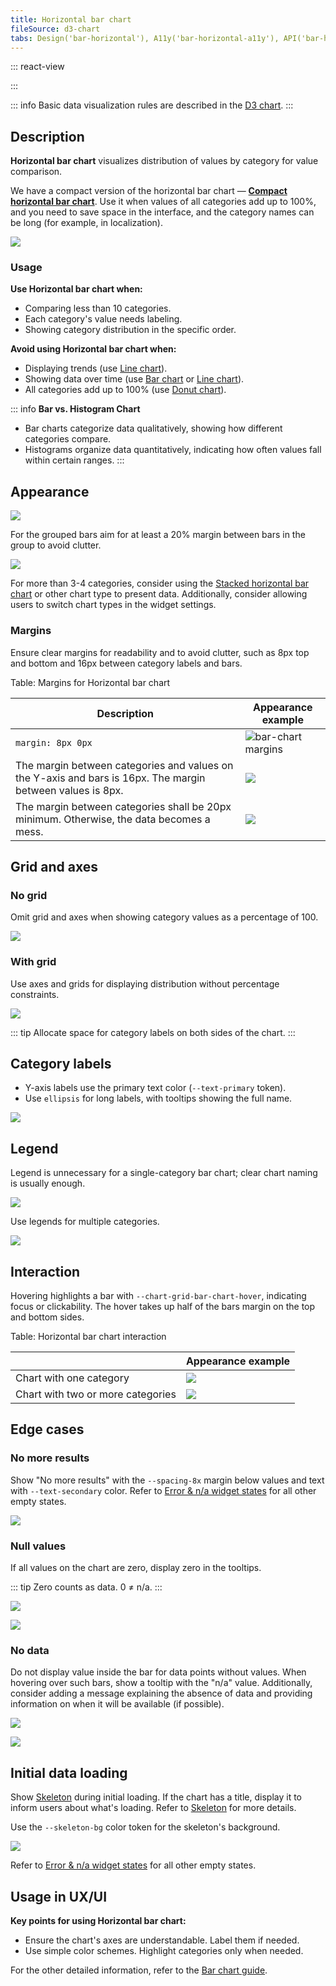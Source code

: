 ```yaml
---
title: Horizontal bar chart
fileSource: d3-chart
tabs: Design('bar-horizontal'), A11y('bar-horizontal-a11y'), API('bar-horizontal-api'), Examples('bar-horizontal-d3-code'), Changelog('d3-chart-changelog')
---
```


::: react-view

<script lang="tsx">
import React from 'react';
import PlaygroundGeneration from '@components/PlaygroundGeneration';
import { chartPlayground } from '@components/ChartPlayground';
import { Chart, BarChartProps } from '@semcore/d3-chart';

const data = [...Array(5).keys()].map((d, i) => ({
  x: i,
  Line1: Math.random() * 10,
  Line2: Math.random() * 10,
}));

const App = PlaygroundGeneration((preview) => {
  const { select, radio, label, bool } = preview('Chart.Bar');

  const {
    direction,
    alignItems,
    showTotalInTooltip,
    justifyContent,
    showXAxis,
    showYAxis,
    showTooltip,
    showLegend,
    legendProps,
    patterns,
  } = chartPlayground({ select, radio, label, bool }, { invertAxis: true });

  const chartProps: BarChartProps = {
    data,
    groupKey: 'x',
    plotWidth: 300,
    plotHeight: 300,
    showTotalInTooltip,
    direction,
    showTooltip,
    showXAxis,
    showYAxis,
    alignItems,
    justifyContent,
    patterns,
  };

  if (showLegend) {
    chartProps.legendProps = legendProps;
  } else {
    chartProps.showLegend = false;
  }

  return <Chart.Bar {...chartProps} invertAxis={true} />;
}, {filterProps: ['data']});
</script>

:::

::: info
Basic data visualization rules are described in the [D3 chart](/data-display/d3-chart/d3-chart).
:::

## Description

**Horizontal bar chart** visualizes distribution of values by category for value comparison.

We have a compact version of the horizontal bar chart — **[Compact horizontal bar chart](/data-display/bar-horizontal-compact/bar-horizontal-compact)**. Use it when values of all categories add up to 100%, and you need to save space in the interface, and the category names can be long (for example, in localization).

![](static/hor-vs-compact.png)

### Usage

**Use Horizontal bar chart when:**

- Comparing less than 10 categories.
- Each category's value needs labeling.
- Showing category distribution in the specific order.

**Avoid using Horizontal bar chart when:**

- Displaying trends (use [Line chart](/data-display/line-chart/line-chart)).
- Showing data over time (use [Bar chart](/data-display/bar-chart/bar-chart) or [Line chart](/data-display/line-chart/line-chart)).
- All categories add up to 100% (use [Donut chart](/data-display/donut-chart/donut-chart)).

::: info
**Bar vs. Histogram Chart**

- Bar charts categorize data qualitatively, showing how different categories compare.
- Histograms organize data quantitatively, indicating how often values fall within certain ranges.
:::

## Appearance

![](static/one-cat.png)

For the grouped bars aim for at least a 20% margin between bars in the group to avoid clutter.

![](static/two-cat.png)

For more than 3-4 categories, consider using the [Stacked horizontal bar chart](/data-display/stacked-horizontal-bar/stacked-horizontal-bar) or other chart type to present data. Additionally, consider allowing users to switch chart types in the widget settings.

### Margins

Ensure clear margins for readability and to avoid clutter, such as 8px top and bottom and 16px between category labels and bars.

Table: Margins for Horizontal bar chart

| Description                                                                                                | Appearance example                         |
| ---------------------------------------------------------------------------------------------------------- | ------------------------------------------ |
| `margin: 8px 0px`                                                                                          | ![bar-chart margins](static/margins-1.png) |
| The margin between categories and values on the Y-axis and bars is 16px. The margin between values is 8px. | ![](static/margins-2.png) |
| The margin between categories shall be 20px minimum. Otherwise, the data becomes a mess.                   | ![](static/margins-3.png) |

## Grid and axes

### No grid

Omit grid and axes when showing category values as a percentage of 100.

![](static/one-cat.png)

### With grid

Use axes and grids for displaying distribution without percentage constraints.

![](static/grid.png)

::: tip
Allocate space for category labels on both sides of the chart.
:::

## Category labels

- Y-axis labels use the primary text color (`--text-primary` token).
- Use `ellipsis` for long labels, with tooltips showing the full name.

![](static/label.png)

## Legend

Legend is unnecessary for a single-category bar chart; clear chart naming is usually enough.

![](static/hor-bar-example.png)

Use legends for multiple categories.

![](static/hor-legend.png)

## Interaction

Hovering highlights a bar with `--chart-grid-bar-chart-hover`, indicating focus or clickability. The hover takes up half of the bars margin on the top and bottom sides.

Table: Horizontal bar chart interaction

|                                   | Appearance example      |
| --------------------------------- | ----------------------- |
| Chart with one category           | ![](static/hover-1.png) |
| Chart with two or more categories | ![](static/hover-2.png) |

## Edge cases

### No more results

Show "No more results" with the `--spacing-8x` margin below values and text with `--text-secondary` color. Refer to [Error & n/a widget states](/components/widget-empty/widget-empty) for all other empty states.

![](static/no-more-bar-horizontal.png)

### Null values

If all values on the chart are zero, display zero in the tooltips.

::: tip
Zero counts as data. 0 ≠ n/a.
:::

![](static/null-bar-horizontal.png)

![](static/null-2.png)

### No data

Do not display value inside the bar for data points without values. When hovering over such bars, show a tooltip with the "n/a" value. Additionally, consider adding a message explaining the absence of data and providing information on when it will be available (if possible).

![](static/na.png)

![](static/na-2.png)

## Initial data loading

Show [Skeleton](/components/skeleton/skeleton) during initial loading. If the chart has a title, display it to inform users about what's loading. Refer to [Skeleton](/components/skeleton/skeleton) for more details.

Use the `--skeleton-bg` color token for the skeleton's background.

![](static/skeleton.png)

Refer to [Error & n/a widget states](/components/widget-empty/widget-empty) for all other empty states.

## Usage in UX/UI

**Key points for using Horizontal bar chart:**

- Ensure the chart's axes are understandable. Label them if needed.
- Use simple color schemes. Highlight categories only when needed.

For the other detailed information, refer to the [Bar chart guide](/data-display/bar-chart/bar-chart#usage-in-ux-ui).
